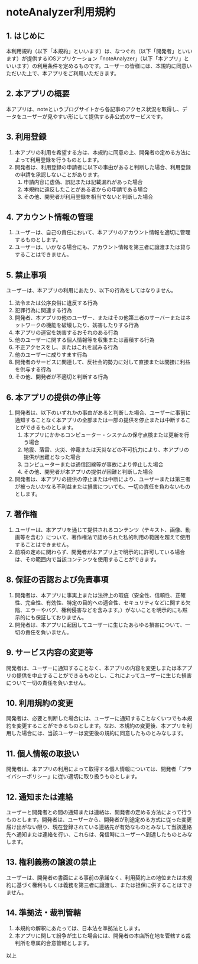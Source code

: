 # noteAnalyzer利用規約

## 1. はじめに
本利用規約（以下「本規約」といいます）は、なつぐれ（以下「開発者」といいます）が提供するiOSアプリケーション「noteAnalyzer」（以下「本アプリ」といいます）の利用条件を定めるものです。ユーザーの皆様には、本規約に同意いただいた上で、本アプリをご利用いただきます。

## 2. 本アプリの概要
本アプリは、noteというブログサイトから各記事のアクセス状況を取得し、データをユーザーが見やすい形にして提供する非公式のサービスです。

## 3. 利用登録
1. 本アプリの利用を希望する方は、本規約に同意の上、開発者の定める方法によって利用登録を行うものとします。
2. 開発者は、利用登録の申請者に以下の事由があると判断した場合、利用登録の申請を承認しないことがあります。
   1. 申請内容に虚偽、誤記または記載漏れがあった場合
   2. 本規約に違反したことがある者からの申請である場合
   3. その他、開発者が利用登録を相当でないと判断した場合

## 4. アカウント情報の管理
1. ユーザーは、自己の責任において、本アプリのアカウント情報を適切に管理するものとします。
2. ユーザーは、いかなる場合にも、アカウント情報を第三者に譲渡または貸与することはできません。

## 5. 禁止事項
ユーザーは、本アプリの利用にあたり、以下の行為をしてはなりません。
1. 法令または公序良俗に違反する行為
2. 犯罪行為に関連する行為
3. 開発者、本アプリの他のユーザー、またはその他第三者のサーバーまたはネットワークの機能を破壊したり、妨害したりする行為
4. 本アプリの運営を妨害するおそれのある行為
5. 他のユーザーに関する個人情報等を収集または蓄積する行為
6. 不正アクセスをし、またはこれを試みる行為
7. 他のユーザーに成りすます行為
8. 開発者のサービスに関連して、反社会的勢力に対して直接または間接に利益を供与する行為
9. その他、開発者が不適切と判断する行為

## 6. 本アプリの提供の停止等
1. 開発者は、以下のいずれかの事由があると判断した場合、ユーザーに事前に通知することなく本アプリの全部または一部の提供を停止または中断することができるものとします。
   1. 本アプリにかかるコンピューター・システムの保守点検または更新を行う場合
   2. 地震、落雷、火災、停電または天災などの不可抗力により、本アプリの提供が困難となった場合
   3. コンピューターまたは通信回線等が事故により停止した場合
   4. その他、開発者が本アプリの提供が困難と判断した場合
2. 開発者は、本アプリの提供の停止または中断により、ユーザーまたは第三者が被ったいかなる不利益または損害についても、一切の責任を負わないものとします。

## 7. 著作権
1. ユーザーは、本アプリを通じて提供されるコンテンツ（テキスト、画像、動画等を含む）について、著作権法で認められた私的利用の範囲を超えて使用することはできません。
2. 前項の定めに関わらず、開発者が本アプリ上で明示的に許可している場合は、その範囲内で当該コンテンツを使用することができます。

## 8. 保証の否認および免責事項
1. 開発者は、本アプリに事実上または法律上の瑕疵（安全性、信頼性、正確性、完全性、有効性、特定の目的への適合性、セキュリティなどに関する欠陥、エラーやバグ、権利侵害などを含みます。）がないことを明示的にも黙示的にも保証しておりません。
2. 開発者は、本アプリに起因してユーザーに生じたあらゆる損害について、一切の責任を負いません。

## 9. サービス内容の変更等
開発者は、ユーザーに通知することなく、本アプリの内容を変更しまたは本アプリの提供を中止することができるものとし、これによってユーザーに生じた損害について一切の責任を負いません。

## 10. 利用規約の変更
開発者は、必要と判断した場合には、ユーザーに通知することなくいつでも本規約を変更することができるものとします。なお、本規約の変更後、本アプリを利用した場合には、当該ユーザーは変更後の規約に同意したものとみなします。

## 11. 個人情報の取扱い
開発者は、本アプリの利用によって取得する個人情報については、開発者「プライバシーポリシー」に従い適切に取り扱うものとします。

## 12. 通知または連絡
ユーザーと開発者との間の通知または連絡は、開発者の定める方法によって行うものとします。開発者は、ユーザーから、開発者が別途定める方式に従った変更届け出がない限り、現在登録されている連絡先が有効なものとみなして当該連絡先へ通知または連絡を行い、これらは、発信時にユーザーへ到達したものとみなします。

## 13. 権利義務の譲渡の禁止
ユーザーは、開発者の書面による事前の承諾なく、利用契約上の地位または本規約に基づく権利もしくは義務を第三者に譲渡し、または担保に供することはできません。

## 14. 準拠法・裁判管轄
1. 本規約の解釈にあたっては、日本法を準拠法とします。
2. 本アプリに関して紛争が生じた場合には、開発者の本店所在地を管轄する裁判所を専属的合意管轄とします。

以上
